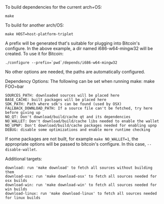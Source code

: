 To build dependencies for the current arch+OS:

    make

To build for another arch/OS:

	make HOST=host-platform-triplet

A prefix will be generated that's suitable for plugging into Bitcoin's
configure. In the above example, a dir named i686-w64-mingw32 will be
created. To use it for Bitcoin:

	./configure --prefix=`pwd`/depends/i686-w64-mingw32

No other options are needed, the paths are automatically configured.

Dependency Options:
The following can be set when running make: make FOO=bar

	SOURCES_PATH: downloaded sources will be placed here
	BASE_CACHE: built packages will be placed here
	SDK_PATH: Path where sdk's can be found (used by OSX)
	FALLBACK_DOWNLOAD_PATH: If a source file can't be fetched, try here before giving up
	NO_QT: Don't download/build/cache qt and its dependencies
	NO_WALLET: Don't download/build/cache libs needed to enable the wallet
	NO_UPNP: Don't download/build/cache packages needed for enabling upnp
	DEBUG: disable some optimizations and enable more runtime checking

If some packages are not built, for example `make NO_WALLET=1`, the appropriate
options will be passed to bitcoin's configure. In this case, `--disable-wallet`.

Additional targets:

	download: run 'make download' to fetch all sources without building them
	download-osx: run 'make download-osx' to fetch all sources needed for osx builds
	download-win: run 'make download-win' to fetch all sources needed for win builds
	download-linux: run 'make download-linux' to fetch all sources needed for linux builds
